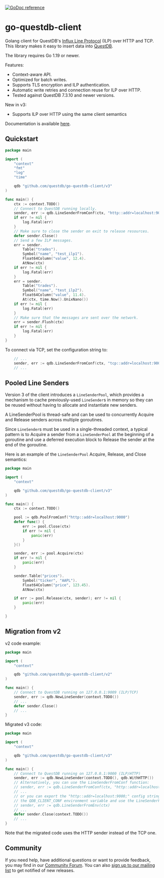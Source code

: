 [![GoDoc reference](https://img.shields.io/badge/godoc-reference-blue.svg)](https://pkg.go.dev/github.com/questdb/go-questdb-client/v3)

# go-questdb-client

Golang client for QuestDB's [Influx Line Protocol](https://questdb.io/docs/reference/api/ilp/overview/)
(ILP) over HTTP and TCP. This library makes it easy to insert data into
[QuestDB](https://questdb.io).

The library requires Go 1.19 or newer.

Features:
* Context-aware API.
* Optimized for batch writes.
* Supports TLS encryption and ILP authentication.
* Automatic write retries and connection reuse for ILP over HTTP.
* Tested against QuestDB 7.3.10 and newer versions.

New in v3:
* Supports ILP over HTTP using the same client semantics

Documentation is available [here](https://pkg.go.dev/github.com/questdb/go-questdb-client/v3).

## Quickstart

```go
package main

import (
	"context"
	"fmt"
	"log"
	"time"

	qdb "github.com/questdb/go-questdb-client/v3"
)

func main() {
	ctx := context.TODO()
	// Connect to QuestDB running locally.
	sender, err := qdb.LineSenderFromConf(ctx, "http::addr=localhost:9000;")
	if err != nil {
		log.Fatal(err)
	}
	// Make sure to close the sender on exit to release resources.
	defer sender.Close()
	// Send a few ILP messages.
	err = sender.
		Table("trades").
		Symbol("name", "test_ilp1").
		Float64Column("value", 12.4).
		AtNow(ctx)
	if err != nil {
		log.Fatal(err)
	}
	err = sender.
		Table("trades").
		Symbol("name", "test_ilp2").
		Float64Column("value", 11.4).
		At(ctx, time.Now().UnixNano())
	if err != nil {
		log.Fatal(err)
	}
	// Make sure that the messages are sent over the network.
	err = sender.Flush(ctx)
	if err != nil {
		log.Fatal(err)
	}
}
```

To connect via TCP, set the configuration string to:
```go
	// ...
	sender, err := qdb.LineSenderFromConf(ctx, "tcp::addr=localhost:9009;")
	// ...
```

## Pooled Line Senders

Version 3 of the client introduces a `LineSenderPool`, which provides a mechanism
to cache previously-used `LineSender`s in memory so they can be reused without
having to allocate and instantiate new senders.

A LineSenderPool is thread-safe and can be used to concurrently Acquire and Release senders
across multiple goroutines.

Since `LineSender`s must be used in a single-threaded context, a typical pattern is to Acquire
a sender from a `LineSenderPool` at the beginning of a goroutine and use a deferred
execution block to Release the sender at the end of the goroutine.

Here is an example of the `LineSenderPool` Acquire, Release, and Close semantics:

```go
package main

import (
	"context"

	qdb "github.com/questdb/go-questdb-client/v3"
)

func main() {
	ctx := context.TODO()

	pool := qdb.PoolFromConf("http::addr=localhost:9000")
	defer func() {
		err := pool.Close(ctx)
		if err != nil {
			panic(err)
		}
	}()

	sender, err := pool.Acquire(ctx)
	if err != nil {
		panic(err)
	}

	sender.Table("prices").
		Symbol("ticker", "AAPL").
		Float64Column("price", 123.45).
		AtNow(ctx)

	if err := pool.Release(ctx, sender); err != nil {
		panic(err)
	}

}
```

## Migration from v2

v2 code example:
```go
package main

import (
	"context"

	qdb "github.com/questdb/go-questdb-client/v2"
)

func main() {
	// Connect to QuestDB running on 127.0.0.1:9009 (ILP/TCP)
	sender, err := qdb.NewLineSender(context.TODO())
	// ...
	defer sender.Close()
	// ...
}
```

Migrated v3 code:
```go
package main

import (
	"context"

	qdb "github.com/questdb/go-questdb-client/v3"
)

func main() {
	// Connect to QuestDB running on 127.0.0.1:9000 (ILP/HTTP)
	sender, err := qdb.NewLineSender(context.TODO(), qdb.WithHTTP())
	// Alternatively, you can use the LineSenderFromConf function:
	// sender, err := qdb.LineSenderFromConf(ctx, "http::addr=localhost:9000;")
	// ...
	// or you can export the "http::addr=localhost:9000;" config string to
	// the QDB_CLIENT_CONF environment variable and use the LineSenderFromEnv function:
	// sender, err := qdb.LineSenderFromEnv(ctx)
	// ...
	defer sender.Close(context.TODO())
	// ...
}
```

Note that the migrated code uses the HTTP sender instead of the TCP one.

## Community

If you need help, have additional questions or want to provide feedback, you
may find in our [Community Forum](https://community.questdb.io/).
You can also [sign up to our mailing list](https://questdb.io/contributors/)
to get notified of new releases.
